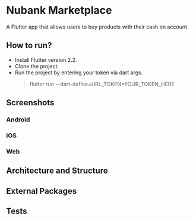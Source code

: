 # Nubank Marketplace

A Flutter app that allows users to buy products with their cash on account

## How to run?

- Install Flutter version 2.2.
- Clone the project.
- Run the project by entering your token via dart args.
	 > flutter run --dart-define=URL_TOKEN=YOUR_TOKEN_HERE

## Screenshots

### Android

### iOS

### Web

## Architecture and Structure

## External Packages

## Tests

